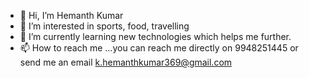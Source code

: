 - 👋 Hi, I’m Hemanth Kumar
- 👀 I’m interested in sports, food, travelling
- 🌱 I’m currently learning new technologies which helps me further.
- 📫 How to reach me ...you can reach me directly on 9948251445 or send me an email k.hemanthkumar369@gmail.com

<!---
hkumar369/hkumar369 is a ✨ special ✨ repository because its `README.md` (this file) appears on your GitHub profile.
You can click the Preview link to take a look at your changes.
--->
